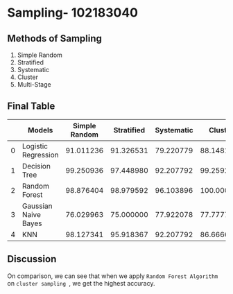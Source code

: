 # Sampling- 102183040

## Methods of Sampling

1. Simple Random
2. Stratified
3. Systematic
4. Cluster
5. Multi-Stage

## Final Table

|    |  Models | Simple Random | Stratified | Systematic | Cluster | Multi-Stage |
|----|----------|-------|-------|-----------|------------|---------|
| 0  | Logistic Regression	| 91.011236 |	91.326531 |	79.220779 |	88.148148 |	92.0 |
|  1 | Decision Tree | 99.250936 |	97.448980 |	92.207792 |	99.259259 |	98.0 |
| 2  | Random Forest | 98.876404 |	98.979592 |	96.103896 |	100.000000 | 96.0 |
| 3  | Gaussian Naive Bayes	| 76.029963 | 75.000000 | 77.922078 | 77.777778 | 78.0 | 
| 4 | KNN | 98.127341 | 95.918367 | 92.207792 | 86.666667 | 88.0 |

## Discussion
On comparison, we can see that when we apply `Random Forest Algorithm` on `cluster sampling `, we get the highest accuracy.

